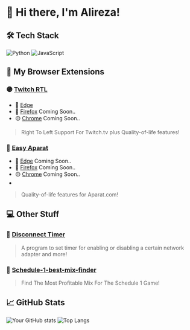 # 👋 Hi there, I'm Alireza!

## 🛠️ Tech Stack
![Python](https://img.shields.io/badge/-Python-333?style=flat&logo=python)
![JavaScript](https://img.shields.io/badge/-JavaScript-333?style=flat&logo=javascript)

## 🧩 My Browser Extensions

### 🟣 [Twitch RTL](https://github.com/alirezaabdi01/Twitch-RTL)
- 🧭 [Edge](https://microsoftedge.microsoft.com/addons/detail/twitch-rtl/jpmknenijonkbmkiodefkofihahalmna)
- 🦊 [Firefox](https://addons.mozilla.org/en-US/firefox/addon/twitch-rtl/) Coming Soon..
- 🟡 [Chrome](https://github.com/alirezaabdi01) Coming Soon..

> Right To Left Support For Twitch.tv plus Quality-of-life features!

### 🎥 [Easy Aparat](https://github.com/alirezaabdi01/Easy-Aparat)
- 🧭 [Edge](https://github.com/alirezaabdi01)  Coming Soon..
- 🦊 [Firefox](https://github.com/alirezaabdi01)  Coming Soon..
- 🟡 [Chrome](https://github.com/alirezaabdi01) Coming Soon..
- 
> Quality-of-life features for Aparat.com!

## 💻 Other Stuff
### 🔌 [Disconnect Timer](https://github.com/alirezaabdi01/Disconnect-Timer)
> A program to set timer for enabling or disabling a certain network adapter and more!

### 🔌 [Schedule-1-best-mix-finder](https://github.com/alirezaabdi01/Schedule-1-best-mix-finder)
> Find The Most Profitable Mix For The Schedule 1 Game!


## 📈 GitHub Stats
![Your GitHub stats](https://github-readme-stats.vercel.app/api?username=alirezaabdi01&show_icons=true&theme=dark)
![Top Langs](https://github-readme-stats.vercel.app/api/top-langs/?username=alirezaabdi01&layout=compact&theme=dark)

